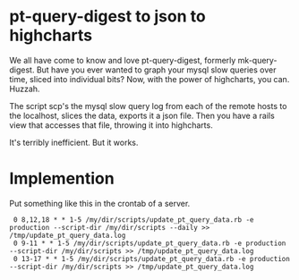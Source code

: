 pt-query-digest to json to highcharts
========================
We all have come to know and love pt-query-digest, formerly mk-query-digest.  But have you ever wanted to graph your mysql slow queries over time, sliced into individual bits?  Now, with the power of highcharts, you can.  Huzzah.

The script scp's the mysql slow query log from each of the remote hosts to the localhost, slices the data, exports it a json file.  Then you have a rails view that accesses that file, throwing it into highcharts.

It's terribly inefficient.  But it works.

Implemention
================
Put something like this in the crontab of a server.

     0 8,12,18 * * 1-5 /my/dir/scripts/update_pt_query_data.rb -e production --script-dir /my/dir/scripts --daily >> /tmp/update_pt_query_data.log
     0 9-11 * * 1-5 /my/dir/scripts/update_pt_query_data.rb -e production --script-dir /my/dir/scripts >> /tmp/update_pt_query_data.log
     0 13-17 * * 1-5 /my/dir/scripts/update_pt_query_data.rb -e production --script-dir /my/dir/scripts >> /tmp/update_pt_query_data.log
